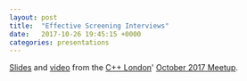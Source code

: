 ```yaml
---
layout: post
title:  "Effective Screening Interviews"
date:   2017-10-26 19:45:15 +0000
categories: presentations
---
```

[Slides](effective-screening-interviews.pdf) and [video](https://www.youtube.com/watch?v=vIVZsVneVDg&t=4497) from the [C++ London](https://www.meetup.com/CppLondon/)' [October 2017 Meetup](https://www.meetup.com/CppLondon/events/243386512/).
